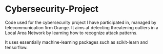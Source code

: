 # Cybersecurity-Project
Code used for the cybersecurity project I have participated in, managed by telecommunication firm Orange. It aims at detecting threatening outliers in a Local Area Network by learning how to recognize attack patterns.  

It uses essentially machine-learning packages such as scikit-learn and tensorflow.
